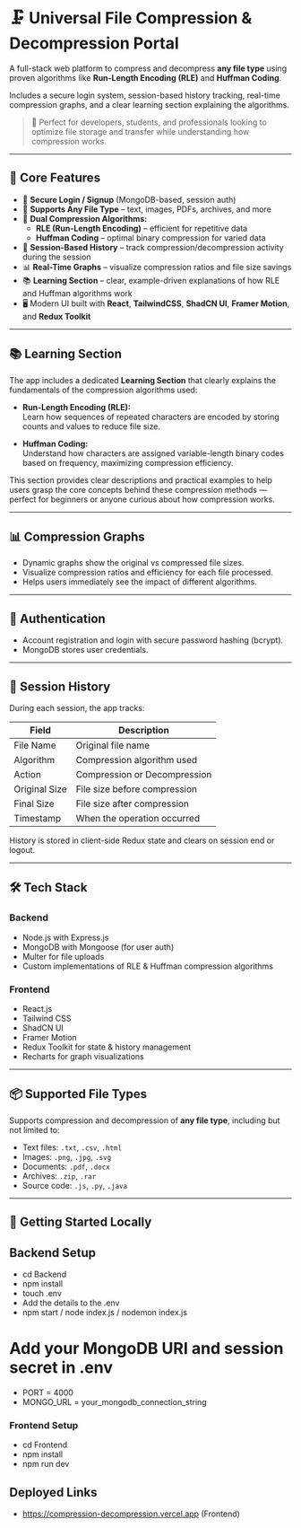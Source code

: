 # 🗜️ Universal File Compression & Decompression Portal

A full-stack web platform to compress and decompress **any file type** using proven algorithms like **Run-Length Encoding (RLE)** and **Huffman Coding**.

Includes a secure login system, session-based history tracking, real-time compression graphs, and a clear learning section explaining the algorithms.

> 🚀 Perfect for developers, students, and professionals looking to optimize file storage and transfer while understanding how compression works.

---

## 🚀 Core Features

- 🔐 **Secure Login / Signup** (MongoDB-based, session auth)
- 📁 **Supports Any File Type** – text, images, PDFs, archives, and more
- 🧠 **Dual Compression Algorithms:**
  - **RLE (Run-Length Encoding)** – efficient for repetitive data
  - **Huffman Coding** – optimal binary compression for varied data
- 🧾 **Session-Based History** – track compression/decompression activity during the session
- 📊 **Real-Time Graphs** – visualize compression ratios and file size savings
- 📚 **Learning Section** – clear, example-driven explanations of how RLE and Huffman algorithms work
- 🖥️ Modern UI built with **React**, **TailwindCSS**, **ShadCN UI**, **Framer Motion**, and **Redux Toolkit**

---

## 📚 Learning Section

The app includes a dedicated **Learning Section** that clearly explains the fundamentals of the compression algorithms used:

- **Run-Length Encoding (RLE):**  
  Learn how sequences of repeated characters are encoded by storing counts and values to reduce file size.

- **Huffman Coding:**  
  Understand how characters are assigned variable-length binary codes based on frequency, maximizing compression efficiency.

This section provides clear descriptions and practical examples to help users grasp the core concepts behind these compression methods — perfect for beginners or anyone curious about how compression works.

---

## 📊 Compression Graphs

- Dynamic graphs show the original vs compressed file sizes.
- Visualize compression ratios and efficiency for each file processed.
- Helps users immediately see the impact of different algorithms.

---

## 👤 Authentication

- Account registration and login with secure password hashing (bcrypt).
- MongoDB stores user credentials.

---

## 🧾 Session History

During each session, the app tracks:

| Field          | Description                         |
|----------------|-----------------------------------|
| File Name      | Original file name                 |
| Algorithm      | Compression algorithm used         |
| Action         | Compression or Decompression       |
| Original Size  | File size before compression       |
| Final Size     | File size after compression        |
| Timestamp      | When the operation occurred        |

History is stored in client-side Redux state and clears on session end or logout.

---

## 🛠 Tech Stack

### Backend
- Node.js with Express.js
- MongoDB with Mongoose (for user auth)
- Multer for file uploads
- Custom implementations of RLE & Huffman compression algorithms

### Frontend
- React.js
- Tailwind CSS
- ShadCN UI
- Framer Motion
- Redux Toolkit for state & history management
- Recharts for graph visualizations

---

## 📦 Supported File Types

Supports compression and decompression of **any file type**, including but not limited to:

- Text files: `.txt`, `.csv`, `.html`
- Images: `.png`, `.jpg`, `.svg`
- Documents: `.pdf`, `.docx`
- Archives: `.zip`, `.rar`
- Source code: `.js`, `.py`, `.java`

---

## 🧪 Getting Started Locally

## Backend Setup

- cd Backend
- npm install
- touch .env
- Add the details to the .env
- npm start / node index.js / nodemon index.js

# Add your MongoDB URI and session secret in .env

- PORT = 4000
- MONGO_URL = your_mongodb_connection_string


### Frontend Setup

- cd Frontend
- npm install
- npm run dev


## Deployed Links
- https://compression-decompression.vercel.app (Frontend)

